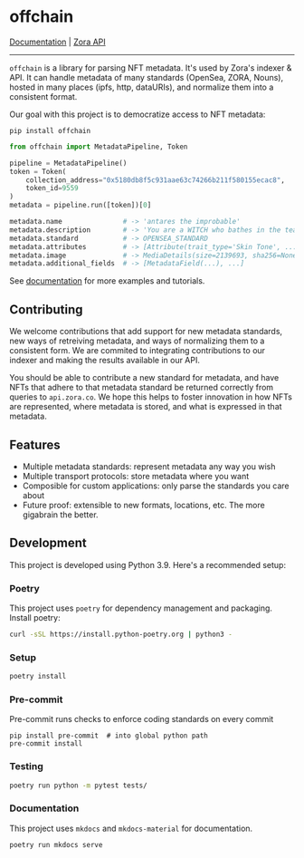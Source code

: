# offchain

[Documentation](https://ourzora.github.io/offchain/) | [Zora API](https://api.zora.co)

---

`offchain` is a library for parsing NFT metadata. It's used by Zora's indexer & API.
It can handle metadata of many standards (OpenSea, ZORA, Nouns), hosted in many places (ipfs, http, dataURIs),
and normalize them into a consistent format.

Our goal with this project is to democratize access to NFT metadata:

```shell
pip install offchain
```

```python
from offchain import MetadataPipeline, Token

pipeline = MetadataPipeline()
token = Token(
    collection_address="0x5180db8f5c931aae63c74266b211f580155ecac8",
    token_id=9559
)
metadata = pipeline.run([token])[0]

metadata.name               # -> 'antares the improbable'
metadata.description        # -> 'You are a WITCH who bathes in the tears of...'
metadata.standard           # -> OPENSEA_STANDARD
metadata.attributes         # -> [Attribute(trait_type='Skin Tone', ...]
metadata.image              # -> MediaDetails(size=2139693, sha256=None, uri='https://cryptocoven.s3.amazonaws.com/2048b255aa1d02045eef13cdd7100479.png', mime_type='image/png')
metadata.additional_fields  # -> [MetadataField(...), ...]
```

See [documentation](https://ourzora.github.io/offchain/) for more examples and tutorials.

## Contributing

We welcome contributions that add support for new metadata standards, new ways of retreiving metadata, and ways of normalizing them to a consistent form.
We are commited to integrating contributions to our indexer and making the results available in our API.

You should be able to contribute a new standard for metadata, and have NFTs that adhere to that metadata standard
be returned correctly from queries to `api.zora.co`. We hope this helps to foster innovation in how
NFTs are represented, where metadata is stored, and what is expressed in that metadata.

## Features

- Multiple metadata standards: represent metadata any way you wish
- Multiple transport protocols: store metadata where you want
- Composible for custom applications: only parse the standards you care about
- Future proof: extensible to new formats, locations, etc. The more gigabrain the better.

## Development

This project is developed using Python 3.9. Here's a recommended setup:

### Poetry

This project uses `poetry` for dependency management and packaging. Install poetry:

```bash
curl -sSL https://install.python-poetry.org | python3 -
```

### Setup

```bash
poetry install
```

### Pre-commit

Pre-commit runs checks to enforce coding standards on every commit

```
pip install pre-commit  # into global python path
pre-commit install
```

### Testing

```bash
poetry run python -m pytest tests/
```

### Documentation

This project uses `mkdocs` and `mkdocs-material` for documentation.

```bash
poetry run mkdocs serve
```
